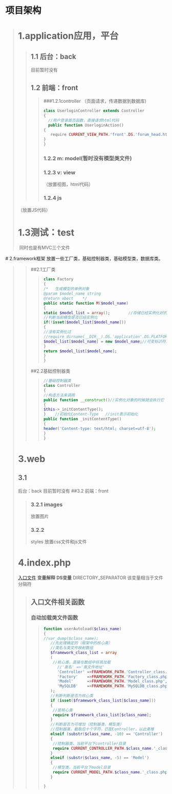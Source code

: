 # 项目架构
> # 1.application应用，平台
>
>> ## 1.1 后台：back  
>>  目前暂时没有
>> ## 1.2 前端：front
>>>###1.2.1controller
>>>（页面请求，传递数据到数据库)
>>> ```php
>>>class UserloginController extends Controller
>>>{	
>>>   //用户登录首页函数，直接请求html代码
>>>   public function UserloginAction()	
>>>{		
>>>    require CURRENT_VIEW_PATH.'front'.DS.'forum_head.html';  
>>>}
>>>}
>>>```
>>> ### 1.2.2 m: model(暂时没有模型类文件)
>>> ### 1.2.3 v: view   
>>>（放置视图，html代码）
>>> ### 1.2.4 js 
>（放置JS代码）
> # 1.3测试：test
> 同时也是有MVC三个文件
>
# 2.framework框架
放置一些工厂类，基础控制器类，基础模型类，数据库类。<br>
>>##2.1工厂类
>>>```php
>>>class Factory
>>>{
>>>/*	生成模型的单例对象	
>>>@param $model_name string	
>>>@return obect	*/	
>>>public static function M($model_name)
>>>{		
>>>static $model_list = array();		//存储已经实例化好的模型对象的列表，下标模型名，值模型对象		
>>>//判断当前模型是否已经实例化		
>>>if(!isset($model_list[$model_name]))		
>>>{			
>>>//没有实例化过			
>>>//require dirname(__DIR__).DS.'application'.DS.PLATFORM.DS.'model'.DS.$model_name.'_class.php';			
>>>$model_list[$model_name] = new $model_name;//可变标识符，可变类		
>>>}		
>>>return $model_list[$model_name];	
>>>}
>>>}
>>>```
>>##2.2基础控制器类
>>>```php
>>>//基础控制器类
>>>class Controller
>>>{	
>>>//构造方法来调用	
>>>public function __construct()//实例化对象的时候就会执行它	
>>>{		
>>>$this->_initContentType();	
>>>}	//初始化Content-Type	//init表示初始化	
>>>public function _initContentType()	
>>>{        
>>>header('Content-type: text/html; charset=utf-8');	
>>>}
>>>}
>>>```
> # 3.web
>  
> ## 3.1 
>   后台：back 目前暂时没有
> ##3.2 
>前端：front
>> ### 3.2.1 images  
>>放置图片
>> ### 3.2.2 
>>styles 放置css文件和js文件
> # 4.index.php 
> [入口文件](./index.php)
> **变量解释**
> **DS变量**
> DIRECTORY_SEPARATOR 该变量相当于文件分隔符
>> ## **入口文件相关函数**
>>  ### 自动加载类文件函数
>>> ```php
>>> function userAutoload($class_name)
>>>{
>>>	//var_dump($class_name);
>>>    //先处理确定的（框架中的核心类）
>>>    //类名与类文件映射数组
>>>    $framework_class_list = array
>>>    (
>>>    	//核心类，直接在数组中将其加载 
>>>       //'类名' =>'类文件地址'
>>>       'Controller' =>FRAMEWORK_PATH.'Controller_class.php',
>>>       'Factory'    =>FRAMEWORK_PATH.'Factory_class.php',
>>>       'Model'      =>FRAMEWORK_PATH.'Model_class.php',
>>>       'MySQLDB'    =>FRAMEWORK_PATH.'MySQLDB_class.php',                   
>>>    );
>>>    //判断判断是否为核心类
>>>    if (isset($framework_class_list[$class_name]))
>>>    {
>>>    	//是核心类
>>>    	require $framework_class_list[$class_name];
>>>    }
>>>    //判断是否为可增加（控制器类，模型类）
>>>    //控制器类，截取后十个字符，匹配Controller，以此类推
>>>    elseif (substr($class_name, -10) == 'Controller') 
>>>    {
>>>    	//控制器类，当前平台下controller目录
>>>    	require CURRENT_CONTROLLER_PATH.$class_name.'_class.php';
>>>    }
>>>    elseif (substr($class_name, -5) == 'Model') 
>>>    {
>>>    	//模型类，当前平台下model目录
>>>    	require CURRENT_MODEL_PATH.$class_name.'_class.php';
>>>    }
>>>
>>>}
>>> ```




